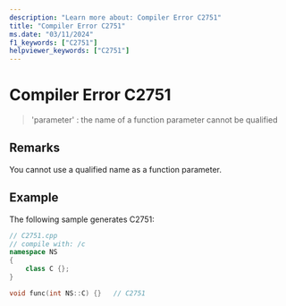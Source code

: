```yaml
---
description: "Learn more about: Compiler Error C2751"
title: "Compiler Error C2751"
ms.date: "03/11/2024"
f1_keywords: ["C2751"]
helpviewer_keywords: ["C2751"]
---
```

# Compiler Error C2751

> 'parameter' : the name of a function parameter cannot be qualified

## Remarks

You cannot use a qualified name as a function parameter.

## Example

The following sample generates C2751:

```cpp
// C2751.cpp
// compile with: /c
namespace NS
{
    class C {};
}

void func(int NS::C) {}   // C2751
```
